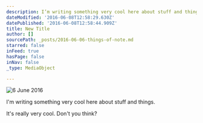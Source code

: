 ```yaml
---
description: I’m writing something very cool here about stuff and things.
dateModified: '2016-06-08T12:58:29.630Z'
datePublished: '2016-06-08T12:58:44.909Z'
title: New Title
author: []
sourcePath: _posts/2016-06-06-things-of-note.md
starred: false
inFeed: true
hasPage: false
inNav: false
_type: MediaObject

---
```

![6 June 2016](https://s3-us-west-2.amazonaws.com/the-grid-img/p/1f87c77283101fb975d1801c5714e17b3f386cfe.jpg)

I'm writing something very cool here about stuff and things.

It's really very cool. Don't you think?